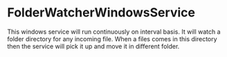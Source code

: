 # FolderWatcherWindowsService
This windows service will run continuously on interval basis. It will watch a folder directory for any incoming file. When a files comes in this directory then the service will pick it up and move it in different folder.
